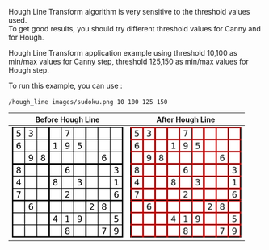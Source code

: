Hough Line Transform algorithm is very sensitive to the threshold values used. </br>
To get good results, you should try different threshold values for Canny and for Hough.

Hough Line Transform application example using threshold 10,100 as min/max values for Canny step, threshold 125,150 as min/max values for Hough step.

To run this example, you can use :

`/hough_line images/sudoku.png 10 100 125 150`

| Before Hough Line |  After Hough Line |
:---------:|:-----:|
![](https://github.com/Dantekk/Image-Processing-algorithms-with-OpenCV/blob/main/Hough%20Line%20Transform/images/sudoku.png) | ![](https://github.com/Dantekk/Image-Processing-algorithms-with-OpenCV/blob/main/Hough%20Line%20Transform/images/sudoku_out.png)
